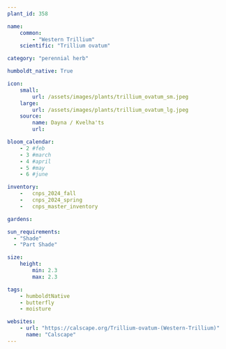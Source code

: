 ```yaml
---
plant_id: 358

name: 
    common: 
        - "Western Trillium"
    scientific: "Trillium ovatum"

category: "perennial herb"

humboldt_native: True

icon: 
    small: 
        url: /assets/images/plants/trillium_ovatum_sm.jpeg 
    large: 
        url: /assets/images/plants/trillium_ovatum_lg.jpeg 
    source: 
        name: Dayna / Kvelha'ts
        url: 

bloom_calendar: 
    - 2 #feb
    - 3 #march
    - 4 #april
    - 5 #may
    - 6 #june

inventory: 
    -   cnps_2024_fall
    -   cnps_2024_spring
    -   cnps_master_inventory

gardens:  

sun_requirements:
  - "Shade"
  - "Part Shade"

size:
    height: 
        min: 2.3
        max: 2.3

tags: 
    - humboldtNative
    - butterfly
    - moisture

websites:
    - url: "https://calscape.org/Trillium-ovatum-(Western-Trillium)"
      name: "Calscape"
---
```

